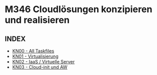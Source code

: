 # M346 Cloudlösungen konzipieren und realisieren

## INDEX

- [KN00 - All Taskfiles](/KN00/)
- [KN01 - Virtualisierung](/KN01/)
- [KN02 - IaaS / Virtuelle Server](/KN02/)
- [KN03 - Cloud-init und AW](/KN03/)
